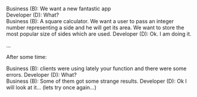 Business (B): We want a new fantastic app <br>
Developer (D): What? <br>
Business (B): A square calculator. We want a user to pass an integer number representing a side and he will get its area. We want to store the most popular size of sides which are used.
Developer (D): Ok. I am doing it.

...<br>

After some time:

Business (B): clients were using lately your function and there were some errors.
Developer (D): What? <br>
Business (B): Some of them got some strange results.
Developer (D): Ok I will look at it... 
(lets try once again...)